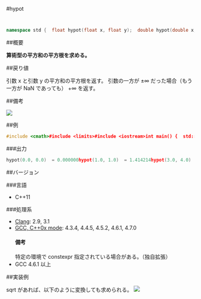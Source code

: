 #hypot
```cpp


namespace std {  float hypot(float x, float y);  double hypot(double x, double y);  long double hypot(long double x, long double y);  template<class Arithmetic1, class Arithmetic2>  Promoted hypot(Arithmetic1 x, Arithmetic2 y);}
```

##概要

<b>算術型の平方和の平方根を求める。</b>


##戻り値

引数 x と引数 y の平方和の平方根を返す。
引数の一方が ±∞ だった場合（もう一方が NaN であっても） +∞ を返す。


##備考

![](https://github.com/cpprefjp/image/raw/master/reference/cmath/hypot/hypot.png)



##例

```cpp
#include <cmath>#include <limits>#include <iostream>int main() {  std::cout << std::fixed;  std::cout << "hypot(0.0, 0.0)  = " << std::hypot(0.0, 0.0) << std::endl;  std::cout << "hypot(1.0, 1.0)  = " << std::hypot(1.0, 1.0) << std::endl;  std::cout << "hypot(3.0, 4.0)  = " << std::hypot(3.0, 4.0) << std::endl;  std::cout << "hypot(+∞, NaN)  = " << std::hypot(std::numeric_limits<double>::infinity(), std::numeric_limits<double>::quiet_NaN()) << std::endl;}
```

###出力

```cpp
hypot(0.0, 0.0)  = 0.000000hypot(1.0, 1.0)  = 1.414214hypot(3.0, 4.0)  = 5.000000hypot(+∞, NaN)  = inf
```

##バージョン


###言語


- C++11



###処理系

- [Clang](/implementation#clang.md): 2.9, 3.1
- [GCC, C++0x mode](/implementation#gcc.md): 4.3.4, 4.4.5, 4.5.2, 4.6.1, 4.7.0<h4>備考</h4>
特定の環境で constexpr 指定されている場合がある。（独自拡張）
- GCC 4.6.1 以上



##実装例

sqrt があれば、以下のように変換しても求められる。
![](https://github.com/cpprefjp/image/raw/master/reference/cmath/hypot/hypot_formula.png)

